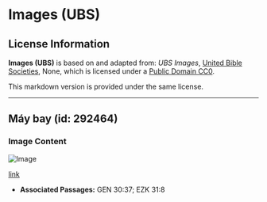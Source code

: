 # Images (UBS)

## License Information

**Images (UBS)** is based on and adapted from: _UBS Images_, [United Bible Societies](https://unitedbiblesocieties.org/), None, which is licensed under a [Public Domain CC0](https://creativecommons.org/public-domain/cc0/).

This markdown version is provided under the same license.



--------------------------------

## Máy bay (id: 292464)

### Image Content

![Image](https://cdn.aquifer.bible/aquifer-content/resources/Media/WEB-0722_plane.jpg)

[link](https://cdn.aquifer.bible/aquifer-content/resources/Media/WEB-0722_plane.jpg)

* **Associated Passages:** GEN 30:37; EZK 31:8

